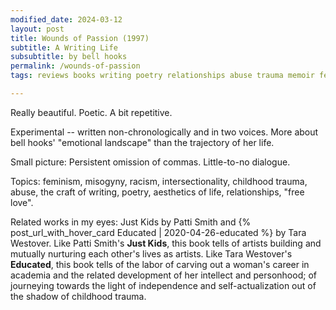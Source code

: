 ```yaml
---
modified_date: 2024-03-12
layout: post
title: Wounds of Passion (1997)
subtitle: A Writing Life
subsubtitle: by bell hooks
permalink: /wounds-of-passion
tags: reviews books writing poetry relationships abuse trauma memoir feminism misogyny racism

---
```


Really beautiful.
Poetic.
A bit repetitive.
<!--more-->
Experimental -- written non-chronologically and in two voices.
More about bell hooks' "emotional landscape" than the trajectory of her life.

Small picture: Persistent omission of commas.
Little-to-no dialogue.

Topics: feminism, misogyny, racism, intersectionality, childhood trauma, abuse, the craft of writing, poetry, aesthetics of life, relationships, "free love".

Related works in my eyes: Just Kids by Patti Smith and {% post_url_with_hover_card Educated | 2020-04-26-educated %} by Tara Westover.
Like Patti Smith's __Just Kids__, this book tells of artists building and mutually nurturing each other's lives as artists.
Like Tara Westover's __Educated__, this book tells of the labor of carving out a woman's career in academia and the related development of her intellect and personhood; of journeying towards the light of independence and self-actualization out of the shadow of childhood trauma.